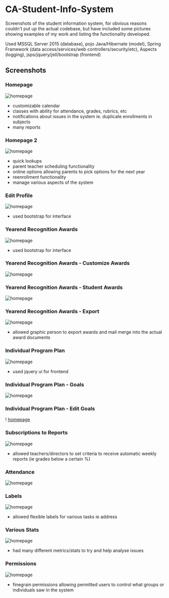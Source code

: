 # CA-Student-Info-System
Screenshots of the student information system, for obvious reasons couldn't put up the actual codebase, but have included some pictures showing examples of my work and listing the functionality developed.

Used MSSQL Server 2015 (database), pojo Java/Hibernate (model), Spring Framework (data access/services/web controllers/security/etc), Aspects (logging), jsps/jquery/jstl/bootstrap (frontend)

## Screenshots

### Homepage
![homepage](https://github.com/jaysait/CA-Student-Info-System/blob/master/homepage.png)
- customizable calendar
- classes with ability for attendance, grades, rubrics, etc
- notifications about issues in the system ie. duplicate enrollments in subjects
- many reports

### Homepage 2
![homepage](https://github.com/jaysait/CA-Student-Info-System/blob/master/homepage-2.png)
- quick lookups 
- parent teacher scheduling functionality
- online options allowing parents to pick options for the next year
- reenrollment functionality
- manage various aspects of the system

### Edit Profile
![homepage](https://github.com/jaysait/CA-Student-Info-System/blob/master/edit-profile.png)
- used bootstrap for interface

### Yearend Recognition Awards
![homepage](https://github.com/jaysait/CA-Student-Info-System/blob/master/yearend-recognition-awards.png)
- used bootstrap for interface

### Yearend Recognition Awards - Customize Awards
![homepage](https://github.com/jaysait/CA-Student-Info-System/blob/master/yearend-recognition-awards-custom.png)

### Yearend Recognition Awards - Student Awards
![homepage](https://github.com/jaysait/CA-Student-Info-System/blob/master/yearend-recognition-awards-per-student.png)

### Yearend Recognition Awards - Export
![homepage](https://github.com/jaysait/CA-Student-Info-System/blob/master/yearend-recognition-awards-export.png)
- allowed graphic person to export awards and mail merge into the actual award documents

### Individual Program Plan
![homepage](https://github.com/jaysait/CA-Student-Info-System/blob/master/Individual-program-plan-main.png)
- used jquery ui for frontend

### Individual Program Plan - Goals
![homepage](https://github.com/jaysait/CA-Student-Info-System/blob/master/Individual-program-plan-goals.png)

### Individual Program Plan - Edit Goals
! [homepage](https://github.com/jaysait/CA-Student-Info-System/blob/master/Individual-program-plan-edit-goals.png)

### Subscriptions to Reports
![homepage](https://github.com/jaysait/CA-Student-Info-System/blob/master/subscriptions.png)
- allowed teachers/directors to set criteria to receive automatic weekly reports (ie grades below a certain %)

### Attendance
![homepage](https://github.com/jaysait/CA-Student-Info-System/blob/master/attendance.png)

### Labels
![homepage](https://github.com/jaysait/CA-Student-Info-System/blob/master/address-labels.png)
- allowed flexible labels for various tasks ie address

### Various Stats
![homepage](https://github.com/jaysait/CA-Student-Info-System/blob/master/login-stats.png)
- had many different metrics/stats to try and help analyse issues

### Permissions
![homepage](https://github.com/jaysait/CA-Student-Info-System/blob/master/permissions.png)
- finegrain permissions allowing permitted users to control what groups or individuals saw in the system






